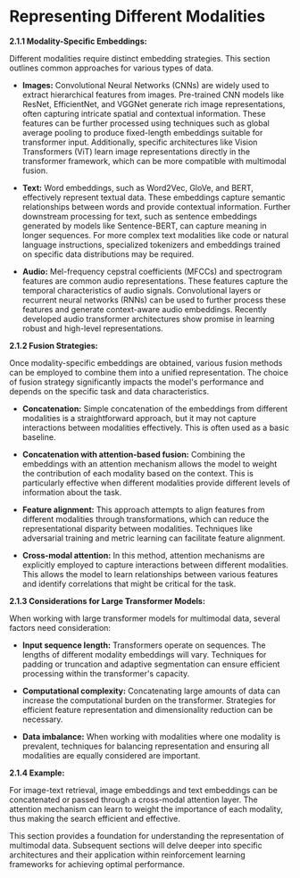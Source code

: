 # Representing Different Modalities


**2.1.1 Modality-Specific Embeddings:**

Different modalities require distinct embedding strategies.  This section outlines common approaches for various types of data.

* **Images:**  Convolutional Neural Networks (CNNs) are widely used to extract hierarchical features from images.  Pre-trained CNN models like ResNet, EfficientNet, and VGGNet generate rich image representations, often capturing intricate spatial and contextual information.  These features can be further processed using techniques such as global average pooling to produce fixed-length embeddings suitable for transformer input.  Additionally, specific architectures like Vision Transformers (ViT) learn image representations directly in the transformer framework, which can be more compatible with multimodal fusion.

* **Text:** Word embeddings, such as Word2Vec, GloVe, and BERT, effectively represent textual data.  These embeddings capture semantic relationships between words and provide contextual information.  Further downstream processing for text, such as sentence embeddings generated by models like Sentence-BERT, can capture meaning in longer sequences.  For more complex text modalities like code or natural language instructions, specialized tokenizers and embeddings trained on specific data distributions may be required.

* **Audio:**  Mel-frequency cepstral coefficients (MFCCs) and spectrogram features are common audio representations.  These features capture the temporal characteristics of audio signals.  Convolutional layers or recurrent neural networks (RNNs) can be used to further process these features and generate context-aware audio embeddings.  Recently developed audio transformer architectures show promise in learning robust and high-level representations.


**2.1.2 Fusion Strategies:**

Once modality-specific embeddings are obtained, various fusion methods can be employed to combine them into a unified representation.  The choice of fusion strategy significantly impacts the model's performance and depends on the specific task and data characteristics.

* **Concatenation:** Simple concatenation of the embeddings from different modalities is a straightforward approach, but it may not capture interactions between modalities effectively.  This is often used as a basic baseline.

* **Concatenation with attention-based fusion:**  Combining the embeddings with an attention mechanism allows the model to weight the contribution of each modality based on the context.  This is particularly effective when different modalities provide different levels of information about the task.


* **Feature alignment:**  This approach attempts to align features from different modalities through transformations, which can reduce the representational disparity between modalities. Techniques like adversarial training and metric learning can facilitate feature alignment.

* **Cross-modal attention:**  In this method, attention mechanisms are explicitly employed to capture interactions between different modalities. This allows the model to learn relationships between various features and identify correlations that might be critical for the task.


**2.1.3 Considerations for Large Transformer Models:**

When working with large transformer models for multimodal data, several factors need consideration:

* **Input sequence length:** Transformers operate on sequences.  The lengths of different modality embeddings will vary.  Techniques for padding or truncation and adaptive segmentation can ensure efficient processing within the transformer's capacity.

* **Computational complexity:**  Concatenating large amounts of data can increase the computational burden on the transformer.  Strategies for efficient feature representation and dimensionality reduction can be necessary.

* **Data imbalance:**  When working with modalities where one modality is prevalent, techniques for balancing representation and ensuring all modalities are equally considered are important.


**2.1.4 Example:**

For image-text retrieval, image embeddings and text embeddings can be concatenated or passed through a cross-modal attention layer.  The attention mechanism can learn to weight the importance of each modality, thus making the search efficient and effective.


This section provides a foundation for understanding the representation of multimodal data. Subsequent sections will delve deeper into specific architectures and their application within reinforcement learning frameworks for achieving optimal performance.


